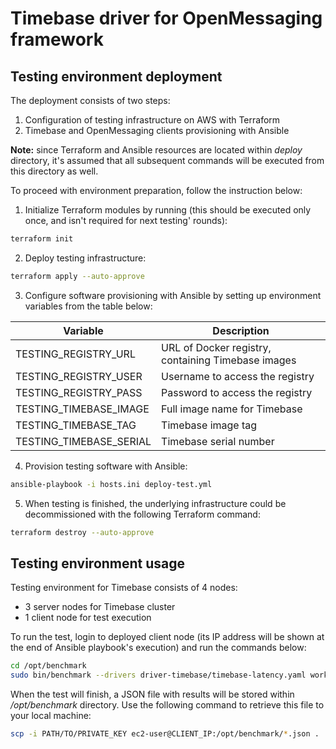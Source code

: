 # Timebase driver for OpenMessaging framework

## Testing environment deployment

The deployment consists of two steps:
1. Configuration of testing infrastructure on AWS with Terraform
2. Timebase and OpenMessaging clients provisioning with Ansible

**Note:** since Terraform and Ansible resources are located within _deploy_ directory, it's assumed that all subsequent commands will be executed from this directory as well.

To proceed with environment preparation, follow the instruction below:
1. Initialize Terraform modules by running (this should be executed only once, and isn't required for next testing' rounds):

```bash
terraform init
```

2. Deploy testing infrastructure:

```bash
terraform apply --auto-approve
```

3. Configure software provisioning with Ansible by setting up environment variables from the table below:

|        Variable         |                    Description                     |
|-------------------------|----------------------------------------------------|
| TESTING_REGISTRY_URL    | URL of Docker registry, containing Timebase images |
| TESTING_REGISTRY_USER   | Username to access the registry                    |
| TESTING_REGISTRY_PASS   | Password to access the registry                    |
| TESTING_TIMEBASE_IMAGE  | Full image name for Timebase                       |
| TESTING_TIMEBASE_TAG    | Timebase image tag                                 |
| TESTING_TIMEBASE_SERIAL | Timebase serial number                             |

4. Provision testing software with Ansible:

```bash
ansible-playbook -i hosts.ini deploy-test.yml
```

5. When testing is finished, the underlying infrastructure could be decommissioned with the following Terraform command:

```bash
terraform destroy --auto-approve
```

## Testing environment usage

Testing environment for Timebase consists of 4 nodes:
- 3 server nodes for Timebase cluster
- 1 client node for test execution

To run the test, login to deployed client node (its IP address will be shown at the end of Ansible playbook's execution) and run the commands below:

```bash
cd /opt/benchmark
sudo bin/benchmark --drivers driver-timebase/timebase-latency.yaml workloads/1-topic-16-partition-256b.yaml
```

When the test will finish, a JSON file with results will be stored within _/opt/benchmark_ directory. Use the following command to retrieve this file to your local machine:

```bash
scp -i PATH/TO/PRIVATE_KEY ec2-user@CLIENT_IP:/opt/benchmark/*.json .
```


